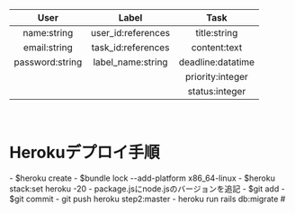|       User       |        Label       |        Task       |
|:----------------:|:------------------:|:-----------------:|
| name:string | user_id:references | title:string      |
| email:string     | task_id:references | content:text      |
| password:string  | label_name:string  | deadline:datatime |
|                  |                    | priority:integer  |
|                  |                    | status:integer    |

<br>
<h1>Herokuデプロイ手順</h1>
- $heroku create
- $bundle lock --add-platform x86_64-linux
- $heroku stack:set heroku -20
- package.jsにnode.jsのバージョンを追記
- $git add
- $git commit
- git push heroku step2:master
- heroku run rails db:migrate
#